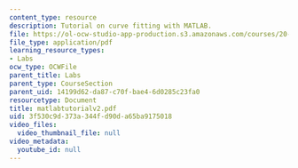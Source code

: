 ```yaml
---
content_type: resource
description: Tutorial on curve fitting with MATLAB.
file: https://ol-ocw-studio-app-production.s3.amazonaws.com/courses/20-309-biological-engineering-ii-instrumentation-and-measurement-fall-2006/3f530c9d373a344fd90da65ba9175018_matlabtutorialv2.pdf
file_type: application/pdf
learning_resource_types:
- Labs
ocw_type: OCWFile
parent_title: Labs
parent_type: CourseSection
parent_uid: 14199d62-da87-c70f-bae4-6d0285c23fa0
resourcetype: Document
title: matlabtutorialv2.pdf
uid: 3f530c9d-373a-344f-d90d-a65ba9175018
video_files:
  video_thumbnail_file: null
video_metadata:
  youtube_id: null
---
```


